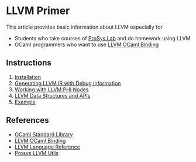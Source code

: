 # LLVM Primer
This article provides basic information about LLVM especially for
- Students who take courses of [ProSys Lab](https://prosys.kaist.ac.kr) and do homework using LLVM
- OCaml programmers who want to use [LLVM OCaml Binding](https://llvm.moe/ocaml/index.html)

## Instructions
1. [Installation](install.md)
2. [Generating LLVM IR with Debug Information](ir.md)
3. [Working with LLVM PHI Nodes](phi.md)
4. [LLVM Data Structures and APIs](data-structure.md)
5. [Example](example.md)

## References
- [OCaml Standard Library](http://caml.inria.fr/pub/docs/manual-ocaml/libref)
- [LLVM OCaml Binding](https://llvm.moe/ocaml/Llvm.html)
- [LLVM Language Reference](https://llvm.org/docs/LangRef.html)
- [Prosys LLVM Utils](https://prosyslab-classroom.github.io/llvm-utils/)
